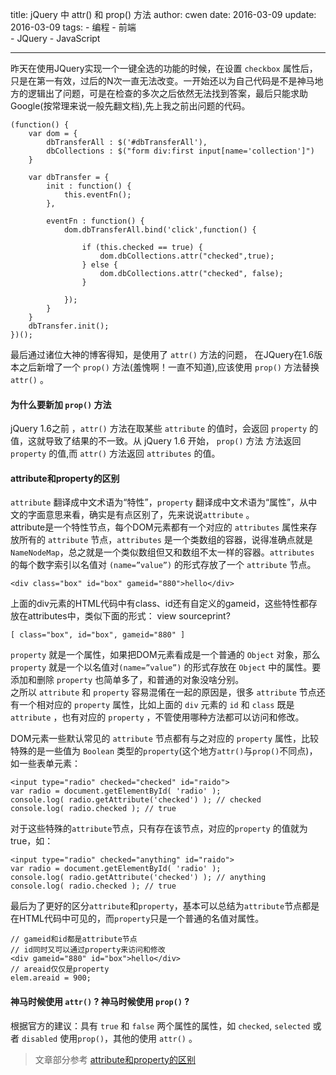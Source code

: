 title: jQuery 中 attr() 和 prop() 方法
author: cwen
date:  2016-03-09 
update:  2016-03-09
tags:
    - 编程 
    - 前端  
    - JQuery 
    - JavaScript  

--- 

昨天在使用JQuery实现一个一键全选的功能的时候，在设置 `checkbox` 属性后，只是在第一有效，过后的N次一直无法改变。一开始还以为自己代码是不是神马地方的逻辑出了问题，可是在检查的多次之后依然无法找到答案，最后只能求助Google(按常理来说一般先翻文档),先上我之前出问题的代码。<!--more--> 

```  
(function() {
    var dom = {
        dbTransferAll : $('#dbTransferAll'),
        dbCollections : $("form div:first input[name='collection']")
    }

    var dbTransfer = {
        init : function() {
            this.eventFn();
        },

        eventFn : function() {
            dom.dbTransferAll.bind('click',function() {
                
                if (this.checked == true) {
                    dom.dbCollections.attr("checked",true);
                } else {
                    dom.dbCollections.attr("checked", false); 
                }
                
            });
        }
    }
    dbTransfer.init();
})();
```   
最后通过诸位大神的博客得知，是使用了 `attr()` 方法的问题， 在JQuery在1.6版本之后新增了一个 `prop()` 方法(羞愧啊！一直不知道),应该使用 `prop()` 方法替换 `attr()` 。 

#### 为什么要新加 `prop()` 方法   

jQuery 1.6之前 ，`attr()` 方法在取某些 `attribute` 的值时，会返回 `property` 的值，这就导致了结果的不一致。从 jQuery 1.6 开始， `prop()` 方法 方法返回 `property` 的值,而 `attr()` 方法返回 `attributes` 的值。  

#### attribute和property的区别  

`attribute` 翻译成中文术语为“特性”，`property` 翻译成中文术语为“属性”，从中文的字面意思来看，确实是有点区别了，先来说说`attribute` 。  
attribute是一个特性节点，每个DOM元素都有一个对应的 `attributes` 属性来存放所有的 `attribute` 节点，`attributes` 是一个类数组的容器，说得准确点就是 `NameNodeMap`，总之就是一个类似数组但又和数组不太一样的容器。`attributes` 的每个数字索引以名值对 `(name=”value”)` 的形式存放了一个 `attribute` 节点。  
```
<div class="box" id="box" gameid="880">hello</div>
```   
 上面的div元素的HTML代码中有class、id还有自定义的gameid，这些特性都存放在attributes中，类似下面的形式：
view sourceprint?   
```  
[ class="box", id="box", gameid="880" ]
```   
`property` 就是一个属性，如果把DOM元素看成是一个普通的 `Object` 对象，那么 `property` 就是一个以名值对`(name=”value”)` 的形式存放在 `Object` 中的属性。要添加和删除 `property` 也简单多了，和普通的对象没啥分别。   
之所以 `attribute` 和 `property` 容易混倄在一起的原因是，很多 `attribute` 节点还有一个相对应的 `property` 属性，比如上面的 `div` 元素的 `id` 和 `class` 既是 `attribute` ，也有对应的 `property` ，不管使用哪种方法都可以访问和修改。  

DOM元素一些默认常见的 `attribute` 节点都有与之对应的 `property` 属性，比较特殊的是一些值为 `Boolean` 类型的`property`(这个地方`attr()`与`prop()`不同点)，如一些表单元素：  
```  
<input type="radio" checked="checked" id="raido">
var radio = document.getElementById( 'radio' );
console.log( radio.getAttribute('checked') ); // checked
console.log( radio.checked ); // true
``` 
对于这些特殊的`attribute`节点，只有存在该节点，对应的`property` 的值就为true，如：  
```
<input type="radio" checked="anything" id="raido">
var radio = document.getElementById( 'radio' );
console.log( radio.getAttribute('checked') ); // anything
console.log( radio.checked ); // true
```
最后为了更好的区分`attribute`和`property`，基本可以总结为`attribute`节点都是在HTML代码中可见的，而`property`只是一个普通的名值对属性。
```  
// gameid和id都是attribute节点
// id同时又可以通过property来访问和修改
<div gameid="880" id="box">hello</div>
// areaid仅仅是property
elem.areaid = 900;
```   

#### 神马时候使用 `attr()` ? 神马时候使用 `prop()` ?   
根据官方的建议：具有 `true` 和 `false` 两个属性的属性，如 `checked`, `selected` 或者 `disabled` 使用`prop()`，其他的使用 `attr()` 。   

> 文章部分参考 [attribute和property的区别](http://stylechen.com/attribute-property.html)  
